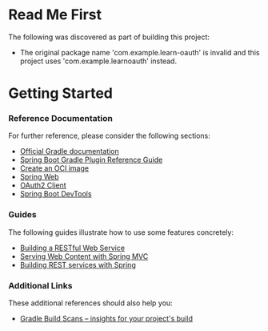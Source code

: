 # Read Me First
The following was discovered as part of building this project:

* The original package name 'com.example.learn-oauth' is invalid and this project uses 'com.example.learnoauth' instead.

# Getting Started

### Reference Documentation
For further reference, please consider the following sections:

* [Official Gradle documentation](https://docs.gradle.org)
* [Spring Boot Gradle Plugin Reference Guide](https://docs.spring.io/spring-boot/docs/3.3.0-RC1/gradle-plugin/reference/html/)
* [Create an OCI image](https://docs.spring.io/spring-boot/docs/3.3.0-RC1/gradle-plugin/reference/html/#build-image)
* [Spring Web](https://docs.spring.io/spring-boot/docs/3.3.0-RC1/reference/htmlsingle/index.html#web)
* [OAuth2 Client](https://docs.spring.io/spring-boot/docs/3.3.0-RC1/reference/htmlsingle/index.html#web.security.oauth2.client)
* [Spring Boot DevTools](https://docs.spring.io/spring-boot/docs/3.3.0-RC1/reference/htmlsingle/index.html#using.devtools)

### Guides
The following guides illustrate how to use some features concretely:

* [Building a RESTful Web Service](https://spring.io/guides/gs/rest-service/)
* [Serving Web Content with Spring MVC](https://spring.io/guides/gs/serving-web-content/)
* [Building REST services with Spring](https://spring.io/guides/tutorials/rest/)

### Additional Links
These additional references should also help you:

* [Gradle Build Scans – insights for your project's build](https://scans.gradle.com#gradle)

